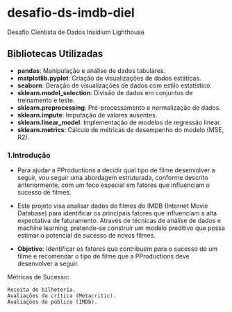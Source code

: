 # desafio-ds-imdb-diel

Desafio Cientista de Dados Insidium Lighthouse

## Bibliotecas Utilizadas

- **pandas**: Manipulação e análise de dados tabulares.
- **matplotlib.pyplot**: Criação de visualizações de dados estáticas.
- **seaborn**: Geração de visualizações de dados com estilo estatístico.
- **sklearn.model_selection**: Divisão de dados em conjuntos de treinamento e teste.
- **sklearn.preprocessing**: Pré-processamento e normalização de dados.
- **sklearn.impute**: Imputação de valores ausentes.
- **sklearn.linear_model**: Implementação de modelos de regressão linear.
- **sklearn.metrics**: Cálculo de métricas de desempenho do modelo (MSE, R2).

### 1.Introdução

- Para ajudar a PProductions a decidir qual tipo de filme desenvolver a seguir, vou seguir uma abordagem estruturada, conforme descrito anteriormente, com um foco especial em fatores que influenciam o sucesso de filmes.
- Este projeto visa analisar dados de filmes do IMDB (Internet Movie Database) para identificar os principais fatores que influenciam a alta expectativa de faturamento. Através de técnicas de análise de dados e machine learning, pretende-se construir um modelo preditivo que possa estimar o potencial de sucesso de novos filmes.

- **Objetivo**: Identificar os fatores que contribuem para o sucesso de um filme e recomendar o tipo de filme que a PProductions deve desenvolver a seguir.

Métricas de Sucesso:

    Receita de bilheteria.
    Avaliações da crítica (Metacritic).
    Avaliações do público (IMDb).
